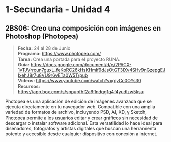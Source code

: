 # 1-Secundaria - Unidad 4

<div class="currentTheme">

## 2BS06: Creo una composición con imágenes en Photoshop (Photopea)

> <i class="bi bi-calendar"></i> **Fecha:** 24 al 28 de Junio<br><i class="bi bi-laptop"></i> **Programa:** https://www.photopea.com/<br><i class="bi bi-clipboard-check"></i> **Tarea:** Crea una portada para el proyecto RUNA.<br> <i class="bi bi-card-checklist"></i> **Guía:** https://docs.google.com/document/d/e/2PACX-1vTJVrroun7guxL_feKpRC26kHsKHmlf9dJsOtGT3IXv4SHv9nGzepgEJIxehJ8r7u8VU9r6vETa0W5T/pub <br> <i class="bi bi-youtube txt-red"></i> **Videos:** https://www.youtube.com/watch?v=gjvCc0OYs30<br><i class="bi bi-files"></i> **Recursos:** https://app.box.com/s/sppupfhf2a6flndqg1q4f4yudlzw5ksu

Photopea es una aplicación de edición de imágenes avanzada que se ejecuta directamente en tu navegador web. Compatible con una amplia variedad de formatos de archivo, incluyendo PSD, AI, XD, y Sketch, Photopea permite a los usuarios editar y crear gráficos sin necesidad de descargar o instalar software adicional. Esta versatilidad lo hace ideal para diseñadores, fotógrafos y artistas digitales que buscan una herramienta potente y accesible desde cualquier dispositivo con conexión a internet.

</div>